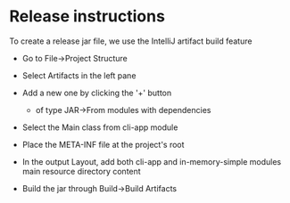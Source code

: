 # Release instructions

To create a release jar file, we use the IntelliJ artifact build feature

- Go to File->Project Structure
- Select Artifacts in the left pane
- Add a new one by clicking the '+' button
  - of type JAR->From modules with dependencies
- Select the Main class from cli-app module
- Place the META-INF file at the project's root
- In the output Layout, add both cli-app and in-memory-simple modules main resource directory content

- Build the jar through Build->Build Artifacts

